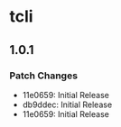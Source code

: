 # tcli

## 1.0.1

### Patch Changes

- 11e0659: Initial Release
- db9ddec: Initial Release
- 11e0659: Initial Release
